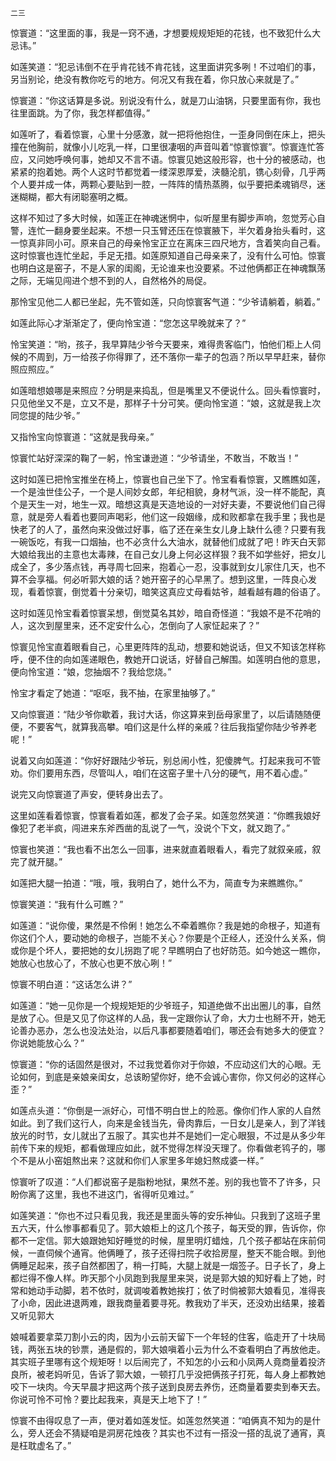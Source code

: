     二三 

   惊寰道：“这里面的事，我是一窍不通，才想要规规矩矩的花钱，也不致犯什么大忌讳。”

   如莲笑道：“犯忌讳倒不在乎肯花钱不肯花钱，这里面讲究多咧！不过咱们的事，另当别论，绝没有教你吃亏的地方。何况又有我在着，你只放心来就是了。”

   惊寰道：“你这话算是多说。别说没有什么，就是刀山油锅，只要里面有你，我也往里面跳。为了你，我怎样都值得。”

   如莲听了，看着惊寰，心里十分感激，就一把将他抱住，一歪身同倒在床上，把头撞在他胸前，就像小儿吃乳一样，口里很凄咽的声音叫着“惊寰惊寰”。惊寰连忙答应，又问她呼唤何事，她却又不言不语。惊寰见她这般形容，也十分的被感动，也紧紧的抱着她。两个人这时节都觉着一缕深恩厚爱，浃髓沦肌，镌心刻骨，几乎两个人要并成一体，两颗心要贴到一腔，一阵阵的情热蒸腾，似乎要把柔魂销尽，迷迷糊糊，都大有闭聪塞明之概。

   这样不知过了多大时候，如莲正在神魂迷惘中，似听屋里有脚步声响，忽觉芳心自警，连忙一翻身要坐起来。不想一只玉臂还压在惊寰腋下，半欠着身抬头看时，这一惊真非同小可。原来自己的母亲怜宝正立在离床三四尺地方，含着笑向自己看。这时惊寰也连忙坐起，手足无措。如莲原知道自己母亲来了，没有什么可怕。惊寰也明白这是窑子，不是人家的闺阁，无论谁来也没要紧。不过他俩都正在神魂飘荡之际，无端见闯进个想不到的人，自然格外的局促。

   那怜宝见他二人都已坐起，先不管如莲，只向惊寰客气道：“少爷请躺着，躺着。”

   如莲此际心才渐渐定了，便向怜宝道：“您怎这早晚就来了？”

   怜宝笑道：“哟，孩子，我早算陆少爷今天要来，难得贵客临门，怕他们柜上人伺候的不周到，万一给孩子你得罪了，还不落你一辈子的包涵？所以早早赶来，替你照应照应。”

   如莲暗想娘哪是来照应？分明是来捣乱，但是嘴里又不便说什么。回头看惊寰时，只见他坐又不是，立又不是，那样子十分可笑。便向怜宝道：“娘，这就是我上次同您提的陆少爷。”

   又指怜宝向惊寰道：“这就是我母亲。”

   惊寰忙站好深深的鞠了一躬，怜宝谦逊道：“少爷请坐，不敢当，不敢当！”

   这时如莲已把怜宝推坐在椅上，惊寰也自己坐下了。怜宝看看惊寰，又瞧瞧如莲，一个是浊世佳公子，一个是人间妙女郎，年纪相貌，身材气派，没一样不能配，真个是天生一对，地生一双。暗想这真是天造地设的一对好夫妻，不要说他们自己得意，就是旁人看着也要同声喝彩，他们这一段姻缘，成和败都拿在我手里；我也是快老了的人了，虽然向来没做过好事，临了还在亲生女儿身上缺什么德？只要有我一碗饭吃，有我一口烟抽，也不必贪什么大油水，就替他们成就了吧！昨天白天郭大娘给我出的主意也太毒辣，在自己女儿身上何必这样狠？我不如学些好，把女儿成全了，多少落点钱，再寻周七回来，抱着心一忍，没事就到女儿家住几天，也不算不会享福。何必听郭大娘的话？她开窑子的心早黑了。想到这里，一阵良心发现，看着惊寰，倒觉着十分亲切，暗笑这真应丈母看姑爷，越看越有趣的俗语了。

   这时如莲见怜宝看着惊寰呆想，倒觉莫名其妙，暗自奇怪道：“我娘不是不花哨的人，这次到屋里来，还不定安什么心，怎倒向了人家怔起来了？”

   惊寰见怜宝直着眼看自己，心里更阵阵的乱动，想要和她说话，但又不知该怎样称呼，便不住的向如莲递眼色，教她开口说话，好替自己解围。如莲明白他的意思，便向怜宝道：“娘，您抽烟不？我给您烧。”

   怜宝才看定了她道：“呕呕，我不抽，在家里抽够了。”

   又向惊寰道：“陆少爷你歇着，我讨大话，你这算来到岳母家里了，以后请随随便便，不要客气，就算我高攀。咱们这是什么样的亲戚？往后我指望你陆少爷养老呢！”

   说着又向如莲道：“你好好跟陆少爷玩，别总闹小性，犯傻脾气。打起来我可不管劝。你们要用东西，尽管叫人，咱们在这窑子里十八分的硬气，用不着心虚。”

   说完又向惊寰道了声安，便转身出去了。

   这里如莲看着惊寰，惊寰看着如莲，都发了会子呆。如莲忽然笑道：“你瞧我娘好像犯了老半疯，闯进来东斧西凿的乱说了一气，没说个下文，就又跑了。”

   惊寰也笑道：“我也看不出怎么一回事，进来就直着眼看人，看完了就叙亲戚，叙完了就开腿。”

   如莲把大腿一拍道：“哦，哦，我明白了，她什么不为，简直专为来瞧瞧你。”

   惊寰笑道：“我有什么可瞧？”

   如莲道：“说你傻，果然是不伶俐！她怎么不牵着瞧你？我是她的命根子，知道有你这们个人，要动她的命根子，岂能不关心？你要是个正经人，还没什么关系，倘或你是个坏人，要把她的女儿拐跑了呢？早瞧明白了也好防范。如今她这一瞧你，她放心也放心了，不放心也更不放心咧！”

   惊寰不明白道：“这话怎么讲？”

   如莲道：“她一见你是一个规规矩矩的少爷班子，知道绝做不出出圈儿的事，自然是放了心。但是又见了你这样的人品，我一定跟你认了命，大力士也掰不开，她无论善办恶办，怎么也没法处治，以后凡事都要随着咱们，哪还会有她多大的便宜？你说她能放心么？”

   惊寰道：“你的话固然是很对，不过我觉着你对于你娘，不应动这们大的心眼。无论如何，到底是亲娘亲闺女，总该盼望你好，绝不会诚心害你，你又何必的这样心歪？”

   如莲点头道：“你倒是一派好心，可惜不明白世上的险恶。像你们作人家的人自然如此。到了我们这行人，向来是金钱当先，骨肉靠后，一日女儿是亲人，到了洋钱放光的时节，女儿就出了五服了。其实也并不是她们一定心眼狠，不过是从多少年前传下来的规矩，都看做理应如此，就不觉得怎样没天理了。你看做老鸨子的，哪个不是从小窑姐熬出来？这就和你们人家里多年媳妇熬成婆一样。”

   惊寰听了叹道：“人们都说窑子是脂粉地狱，果然不差。别的我也管不了许多，只盼你离了这里，我也不进这门，省得听见难过。”

   如莲笑道：“你也不过只看见我，我还是里面头等的安乐神仙。只我到了这班子里五六天，什么惨事都看见了。郭大娘柜上的这几个孩子，每天受的罪，告诉你，你都不一定信。郭大娘跟她知好睡觉的时候，屋里明灯蜡烛，几个孩子都站在床前伺候，一直伺候个通宵。他俩睡了，孩子还得扫院子收拾房屋，整天不能合眼。到他俩睡足起来，孩子自然都困了，稍一打盹，大腿上就是一烟签子。日子长了，身上都烂得不像人样。昨天那个小凤跑到我屋里来哭，说是郭大娘的知好看上了她，时常和她动手动脚，若不依时，就调唆着教她挨打；依了时倘被郭大娘看见，准得丧了小命，因此进退两难，跟我商量着要寻死。教我劝了半天，还没劝出结果，接着又听见郭大

   娘喊着要拿菜刀割小云的肉，因为小云前天留下一个年轻的住客，临走开了十块局钱，两张五块的钞票，通是假的，郭大娘嗔着小云为什么不查看明白了再放他走。其实班子里哪有这个规矩呀！以后闹完了，不知怎的小云和小凤两人竟商量着投济良所，被老妈听见，告诉了郭大娘，一顿打几乎没把俩孩子打死，每人身上都教她咬下一块肉。今天早晨才把这两个孩子送到良房去养伤，还商量着要卖到奉天去。你说可怜不可怜？要比起我来，真是天上地下了！”

   惊寰不由得叹息了一声，便对着如莲发怔。如莲忽然笑道：“咱俩真不知为的是什么，旁人还会不猜疑咱是洞房花烛夜？其实也不过有一搭没一搭的乱说了通宵，真是枉耽虚名了。”

